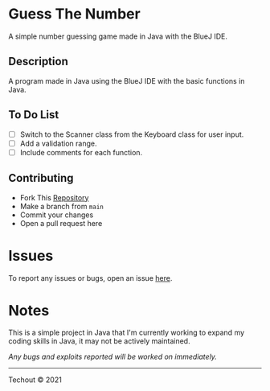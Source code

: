 # Guess The Number
A simple number guessing game made in Java with the BlueJ IDE. 

## Description 
A program made in Java using the BlueJ IDE with the basic functions in Java.

## To Do List 

- [ ] Switch to the Scanner class from the Keyboard class for user input.
- [ ] Add a validation range.
- [ ] Include comments for each function.

## Contributing

- Fork This [Repository](https://github.com/techout592/number-game/fork)
- Make a branch from `main`
- Commit your changes
- Open a pull request here

# Issues
To report any issues or bugs, open an issue [here](https://github.com/techout592/number-game/issues).

# Notes
This is a simple project in Java that I'm currently working to expand my coding skills in Java, it may not be actively maintained.

*Any bugs and exploits reported will be worked on immediately.*

---
Techout © 2021
